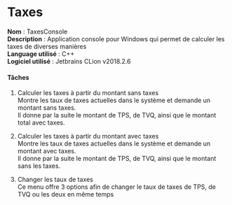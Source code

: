 # Taxes
**Nom** : TaxesConsole  
**Description** : Application console pour Windows qui permet de calculer les taxes de diverses manières  
**Language utilisé** : C++  
**Logiciel utilisé** : Jetbrains CLion v2018.2.6
  
#### Tâches  
1. Calculer les taxes à partir du montant sans taxes   
  Montre les taux de taxes actuelles dans le système et demande un montant sans taxes.  
  Il donne par la suite le montant de TPS, de TVQ, ainsi que le montant total avec taxes.
  
2. Calculer les taxes à partir du montant avec taxes  
   Montre les taux de taxes actuelles dans le système et demande un montant avec taxes.  
   Il donne par la suite le montant de TPS, de TVQ, ainsi que le montant sans les taxes.

3. Changer les taux de taxes  
  Ce menu offre 3 options afin de changer le taux de taxes de TPS, de TVQ ou les deux en même temps 
